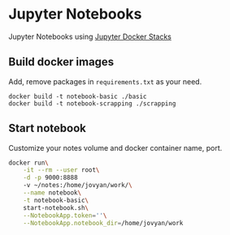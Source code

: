 # Jupyter Notebooks

Jupyter Notebooks using [Jupyter Docker Stacks](https://jupyter-docker-stacks.readthedocs.io/en/latest/)

## Build docker images

Add, remove packages in `requirements.txt` as your need.

```
docker build -t notebook-basic ./basic
docker build -t notebook-scrapping ./scrapping
```

## Start notebook

Customize your notes volume and docker container name, port.

```sh
docker run\
    -it --rm --user root\
    -d -p 9000:8888 
    -v ~/notes:/home/jovyan/work/\
    --name notebook\
    -t notebook-basic\
    start-notebook.sh\
    --NotebookApp.token=''\
    --NotebookApp.notebook_dir=/home/jovyan/work

```